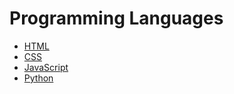 # Programming Languages

- [HTML](./html/index.md)
- [CSS](./css/index.md)
- [JavaScript](./javascript/index.md)
- [Python](./python/index.md)
